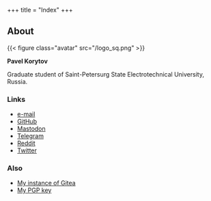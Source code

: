 +++
title = "Index"
+++

## About
{{< figure class="avatar" src="/logo_sq.png" >}}

**Pavel Korytov**

Graduate student of Saint-Petersurg State Electrotechnical University, Russia.

### Links
* [e-mail](mailto:thexcloud@gmail.com)
* [GitHub](https://github.com/SqrtMinusOne)
* <a rel="me" href="https://emacs.ch/@sqrtminusone">Mastodon</a>
* [Telegram](https://t.me/SqrtMinusTwo)
* [Reddit](https://www.reddit.com/user/XCapitan_1)
* [Twitter](https://twitter.com/SqrtMinusTwo)

### Also
* [My instance of Gitea](https://sqrtminusone.xyz/git/)
* [My PGP key](/0x914472A1FD6775C166F96EBEED739ADF81C78160.asc)
